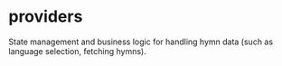 # providers
State management and business logic for handling hymn data (such as language selection, fetching hymns).
